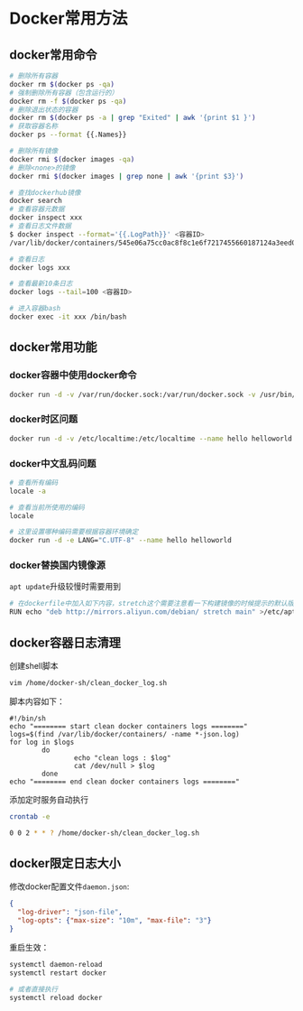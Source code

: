# Docker常用方法

## docker常用命令

```bash
# 删除所有容器
docker rm $(docker ps -qa)
# 强制删除所有容器（包含运行的）
docker rm -f $(docker ps -qa)
# 删除退出状态的容器
docker rm $(docker ps -a | grep "Exited" | awk '{print $1 }')
# 获取容器名称
docker ps --format {{.Names}}

# 删除所有镜像
docker rmi $(docker images -qa)
# 删除<none>的镜像
docker rmi $(docker images | grep none | awk '{print $3}')

# 查找dockerhub镜像
docker search
# 查看容器元数据
docker inspect xxx
# 查看日志文件数据
$ docker inspect --format='{{.LogPath}}' <容器ID>
/var/lib/docker/containers/545e06a75cc0ac8f8c1e6f7217455660187124a3eed031b5eb2f6f0edeb426cb/545e06a75cc0ac8f8c1e6f7217455660187124a3eed031b5eb2f6f0edeb426cb-json.log

# 查看日志
docker logs xxx

# 查看最新10条日志
docker logs --tail=100 <容器ID>

# 进入容器bash
docker exec -it xxx /bin/bash
```

## docker常用功能

### docker容器中使用docker命令

```bash
docker run -d -v /var/run/docker.sock:/var/run/docker.sock -v /usr/bin/docker:/usr/bin/docker --name hello helloworld
```

### docker时区问题

```bash
docker run -d -v /etc/localtime:/etc/localtime --name hello helloworld
```

### docker中文乱码问题

```bash
# 查看所有编码
locale -a

# 查看当前所使用的编码
locale

# 这里设置哪种编码需要根据容器环境确定
docker run -d -e LANG="C.UTF-8" --name hello helloworld
```

### docker替换国内镜像源

`apt update`升级较慢时需要用到

```bash
# 在dockerfile中加入如下内容，stretch这个需要注意看一下构建镜像的时候提示的默认版本是什么
RUN echo "deb http://mirrors.aliyun.com/debian/ stretch main" >/etc/apt/sources.list && echo "deb http://mirrors.aliyun.com/debian-security stretch/updates main" >>/etc/apt/sources.list && echo "deb http://mirrors.aliyun.com/debian/ stretch-updates main" >>/etc/apt/sources.list
```

## docker容器日志清理

创建shell脚本

```bash
vim /home/docker-sh/clean_docker_log.sh
```

脚本内容如下：

```shell
#!/bin/sh 
echo "======== start clean docker containers logs ========"  
logs=$(find /var/lib/docker/containers/ -name *-json.log)  
for log in $logs  
        do  
                echo "clean logs : $log"  
                cat /dev/null > $log  
        done  
echo "======== end clean docker containers logs ========"  
```

添加定时服务自动执行

```bash
crontab -e

0 0 2 * * ? /home/docker-sh/clean_docker_log.sh
```

## docker限定日志大小

修改docker配置文件`daemon.json`:

```json
{
  "log-driver": "json-file",
  "log-opts": {"max-size": "10m", "max-file": "3"}
}
```

重启生效：

```bash
systemctl daemon-reload
systemctl restart docker

# 或者直接执行
systemctl reload docker
```